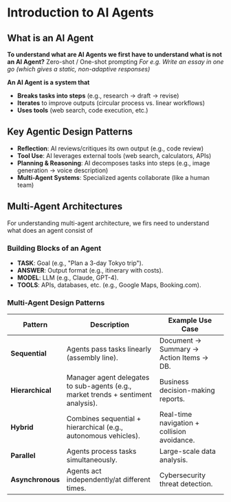 # Introduction to AI Agents

## What is an AI Agent
**To understand what are AI Agents we first have to understand what is not an AI Agent?**
Zero-shot / One-shot prompting
*For e.g. Write an essay in one go (which gives a static, non-adaptive responses)*

**An AI Agent is a system that**
- **Breaks tasks into steps** (e.g., research → draft → revise)
- **Iterates** to improve outputs (circular process vs. linear workflows)
- **Uses tools** (web search, code execution, etc.)


## Key Agentic Design Patterns
- **Reflection**: AI reviews/critiques its own output (e.g., code review)
- **Tool Use**: AI leverages external tools (web search, calculators, APIs)
- **Planning & Reasoning**: AI decomposes tasks into steps (e.g., image generation → voice description)
- **Multi-Agent Systems**: Specialized agents collaborate (like a human team)


## Multi-Agent Architectures
For understanding multi-agent architecture, we firs need to understand what does an agent consist of  
### Building Blocks of an Agent
- **TASK**: Goal (e.g., "Plan a 3-day Tokyo trip").
- **ANSWER**: Output format (e.g., itinerary with costs).
- **MODEL**: LLM (e.g., Claude, GPT-4).
- **TOOLS**: APIs, databases, etc. (e.g., Google Maps, Booking.com).

### Multi-Agent Design Patterns
| Pattern       | Description                                                                 | Example Use Case                          |
|---------------|-----------------------------------------------------------------------------|-------------------------------------------|
| **Sequential**   | Agents pass tasks linearly (assembly line).                                 | Document → Summary → Action Items → DB.  |
| **Hierarchical** | Manager agent delegates to sub-agents (e.g., market trends + sentiment analysis). | Business decision-making reports.        |
| **Hybrid**       | Combines sequential + hierarchical (e.g., autonomous vehicles).              | Real-time navigation + collision avoidance. |
| **Parallel**     | Agents process tasks simultaneously.                                        | Large-scale data analysis.                |
| **Asynchronous** | Agents act independently/at different times.                                | Cybersecurity threat detection.           |